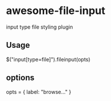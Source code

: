 # awesome-file-input
input type file styling plugin

## Usage
$("input[type=file]").fileinput(opts)

## options 
opts = {
  label: "browse..."
}

